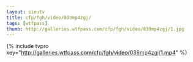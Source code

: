 ```yaml
--- 
layout: sieutv
title: cfp/fgh/video/039mp4zgj/
tags: [wtfpass]
thumb: http://galleries.wtfpass.com/cfp/fgh/video/039mp4zgj/1.jpg
---
```

{% include tvpro key="http://galleries.wtfpass.com/cfp/fgh/video/039mp4zgj/1.mp4" %} 
